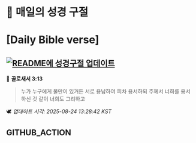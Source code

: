 # 🙏 매일의 성경 구절
# [Daily Bible verse]
## [![README에 성경구절 업데이트](https://github.com/DONGSUKA/first_test/actions/workflows/update-readme-bible.yml/badge.svg)](https://github.com/DONGSUKA/first_test/actions/workflows/update-readme-bible.yml)
<!-- START_BIBLE_VERSE -->
📖 **골로새서 3:13**
> 누가 누구에게 불만이 있거든 서로 용납하여 피차 용서하되 주께서 너희를 용서하신 것 같이 너희도 그리하고

🕊️ _업데이트 시각: 2025-08-24 13:28:42 KST_
  <!-- END_BIBLE_VERSE -->
## GITHUB_ACTION
